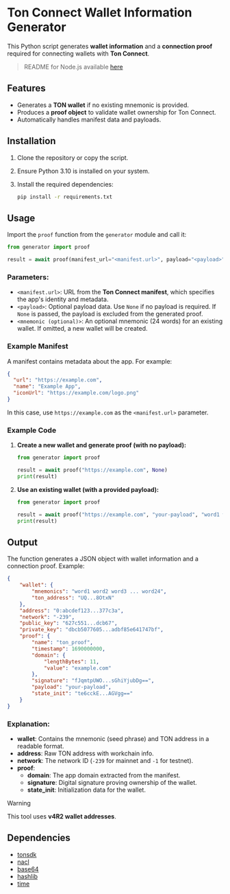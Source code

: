 # Ton Connect Wallet Information Generator

This Python script generates **wallet information** and a **connection proof** required for connecting wallets with **Ton Connect**.

> README for Node.js available [here](README-js.md)

## Features
- Generates a **TON wallet** if no existing mnemonic is provided.
- Produces a **proof object** to validate wallet ownership for Ton Connect.
- Automatically handles manifest data and payloads.

## Installation

1. Clone the repository or copy the script.
2. Ensure Python 3.10 is installed on your system.
3. Install the required dependencies:

   ```bash
   pip install -r requirements.txt
   ```

## Usage

Import the `proof` function from the `generator` module and call it:

```python
from generator import proof

result = await proof(manifest_url="<manifest.url>", payload="<payload>", mnemonic="<mnemonic (optional)>")
```

### Parameters:
- `<manifest.url>`: URL from the **Ton Connect manifest**, which specifies the app's identity and metadata.
- `<payload>`: Optional payload data. Use `None` if no payload is required. If `None` is passed, the payload is excluded from the generated proof.
- `<mnemonic (optional)>`: An optional mnemonic (24 words) for an existing wallet. If omitted, a new wallet will be created.

### Example Manifest

A manifest contains metadata about the app. For example:

```json
{
  "url": "https://example.com",
  "name": "Example App",
  "iconUrl": "https://example.com/logo.png"
}
```

In this case, use `https://example.com` as the `<manifest.url>` parameter.

### Example Code

1. **Create a new wallet and generate proof (with no payload):**

   ```python
   from generator import proof

   result = await proof("https://example.com", None)
   print(result)
   ```

2. **Use an existing wallet (with a provided payload):**

   ```python
   from generator import proof

   result = await proof("https://example.com", "your-payload", "word1 word2 word3 ... word24")
   print(result)
   ```

## Output

The function generates a JSON object with wallet information and a connection proof. Example:

```json
{
    "wallet": {
        "mnemonics": "word1 word2 word3 ... word24",
        "ton_address": "UQ...8OtxN"
    },
    "address": "0:abcdef123...377c3a",
    "network": "-239",
    "public_key": "627c551...dcb67",
    "private_key": "dbcb5077605...adbf85e641747bf",
    "proof": {
        "name": "ton_proof",
        "timestamp": 1690000000,
        "domain": {
            "lengthBytes": 11,
            "value": "example.com"
        },
        "signature": "fJqmtpUWO...sGhiYjubDg==",
        "payload": "your-payload",
        "state_init": "te6cckE...AGVgg=="
    }
}
```

### Explanation:
- **wallet**: Contains the mnemonic (seed phrase) and TON address in a readable format.
- **address**: Raw TON address with workchain info.
- **network**: The network ID (`-239` for mainnet and `-1` for testnet).
- **proof**:
  - **domain**: The app domain extracted from the manifest.
  - **signature**: Digital signature proving ownership of the wallet.
  - **state_init**: Initialization data for the wallet.

> [!WARNING]  
> This tool uses **v4R2 wallet addresses**.

## Dependencies
- [tonsdk](https://pypi.org/project/tonsdk/)
- [nacl](https://pypi.org/project/pynacl/)
- [base64](https://docs.python.org/3/library/base64.html)
- [hashlib](https://docs.python.org/3/library/hashlib.html)
- [time](https://docs.python.org/3/library/time.html)